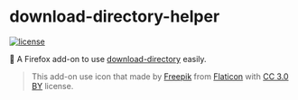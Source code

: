 # download-directory-helper
[![license](https://img.shields.io/github/license/gluons/download-directory-helper.svg?style=flat-square)](./LICENSE)

📁 A Firefox add-on to use [download-directory](https://github.com/download-directory/download-directory.github.io) easily.

> This add-on use icon that made by [Freepik](http://www.freepik.com) from [Flaticon](https://www.flaticon.com/) with [CC 3.0 BY](http://creativecommons.org/licenses/by/3.0/) license.
